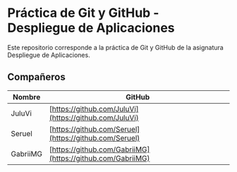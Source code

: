 # Práctica de Git y GitHub - Despliegue de Aplicaciones

Este repositorio corresponde a la práctica de Git y GitHub de la asignatura Despliegue de Aplicaciones.

## Compañeros

| Nombre   | GitHub                                      |
|----------|---------------------------------------------|
| JuluVi   | [https://github.com/JuluVi](https://github.com/JuluVi)   |
| Seruel   | [https://github.com/Seruel](https://github.com/Seruel)   |
| GabriiMG | [https://github.com/GabriiMG](https://github.com/GabriiMG) |
